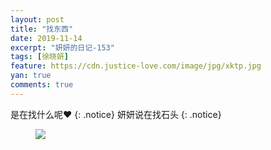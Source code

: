 ```yaml
---
layout: post
title: "找东西"
date: 2019-11-14
excerpt: "妍妍的日记-153"
tags: [徐晓妍]
feature: https://cdn.justice-love.com/image/jpg/xktp.jpg
yan: true
comments: true
---
```

是在找什么呢❤️
{: .notice}
妍妍说在找石头
{: .notice}
<figure>
    <img src="{{ site.staticUrl }}/yanyan/image/zhaoxun.jpg" />
</figure>
